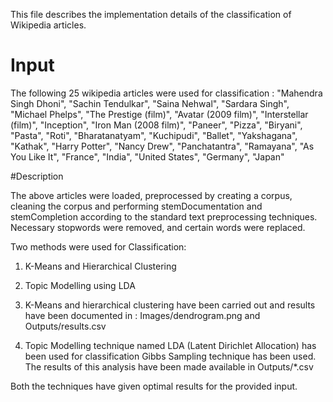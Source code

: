 This file describes the implementation details of the classification of Wikipedia articles.

# Input
The following 25 wikipedia articles were used for classification :
"Mahendra Singh Dhoni",
"Sachin Tendulkar",
"Saina Nehwal",
"Sardara Singh",
"Michael Phelps",
"The Prestige (film)",
"Avatar (2009 film)",
"Interstellar (film)",
"Inception",
"Iron Man (2008 film)",
"Paneer",
"Pizza",
"Biryani",
"Pasta",
"Roti",
"Bharatanatyam",
"Kuchipudi",
"Ballet",
"Yakshagana",
"Kathak",
"Harry Potter",
"Nancy Drew",
"Panchatantra",
"Ramayana",
"As You Like It",
"France",
"India",
"United States",
"Germany",
"Japan"

#Description

The above articles were loaded, preprocessed by creating a corpus, cleaning the corpus and performing stemDocumentation and 
stemCompletion according to the standard text preprocessing techniques.
Necessary stopwords were removed, and certain words were replaced.

Two methods were used for Classification: 

1. K-Means and Hierarchical Clustering 
2. Topic Modelling using LDA 

1. K-Means and hierarchical clustering have been carried out and results have been documented in : 
   Images/dendrogram.png and Outputs/results.csv
   
2. Topic Modelling technique named LDA (Latent Dirichlet Allocation) has been used for classification
   Gibbs Sampling technique has been used. 
   The results of this analysis have been made available in Outputs/*.csv
   
Both the techniques have given optimal results for the provided input.
